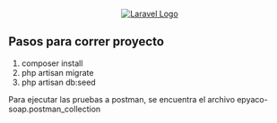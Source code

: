 <p align="center"><a href="https://epayco.com/" target="_blank"><img src="https://epayco.com/wp-content/uploads/2023/04/Logo-negro-3.png" alt="Laravel Logo"></a></p>

## Pasos para correr proyecto

1. composer install
2. php artisan migrate
3. php artisan db:seed

<p>
	Para ejecutar las pruebas a postman, se encuentra el archivo epyaco-soap.postman_collection
</p>